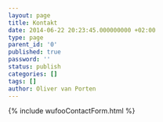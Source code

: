 ```yaml
---
layout: page
title: Kontakt
date: 2014-06-22 20:23:45.000000000 +02:00
type: page
parent_id: '0'
published: true
password: ''
status: publish
categories: []
tags: []
author: Oliver van Porten
---
```


{% include wufooContactForm.html %}
